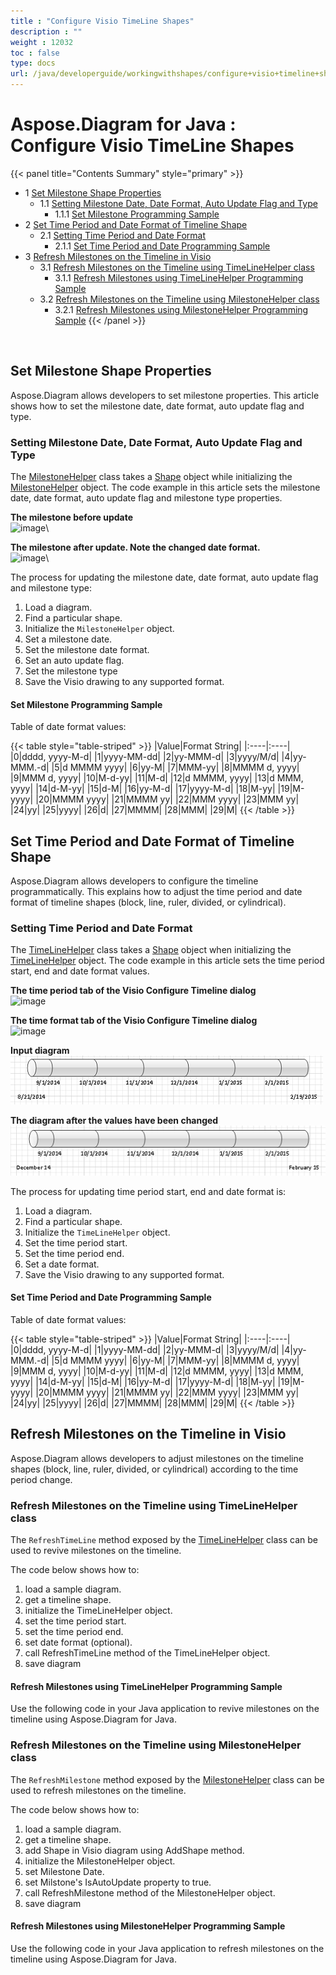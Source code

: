 ```yaml
---
title : "Configure Visio TimeLine Shapes" 
description : "" 
weight : 12032 
toc : false
type: docs
url: /java/developerguide/workingwithshapes/configure+visio+timeline+shapes/
---
```


# Aspose.Diagram for Java : Configure Visio TimeLine Shapes


{{< panel title="Contents Summary" style="primary" >}}
*   1 [Set Milestone Shape Properties](#set-milestone-shape-properties)
    *   1.1 [Setting Milestone Date, Date Format, Auto Update Flag and Type](#setting-milestone-date,-date-format,-auto-update-flag-and-type)
        *   1.1.1 [Set Milestone Programming Sample](#set-milestone-programming-sample)
*   2 [Set Time Period and Date Format of Timeline Shape](#set-time-period-and-date-format-of-timeline-shape)
    *   2.1 [Setting Time Period and Date Format](#setting-time-period-and-date-format)
        *   2.1.1 [Set Time Period and Date Programming Sample](#set-time-period-and-date-programming-sample)
*   3 [Refresh Milestones on the Timeline in Visio](#refresh-milestones-on-the-timeline-in-visio)
    *   3.1 [Refresh Milestones on the Timeline using TimeLineHelper class](#refresh-milestones-on-the-timeline-using-timelinehelper-class)
        *   3.1.1 [Refresh Milestones using TimeLineHelper Programming Sample](#refresh-milestones-using-timelinehelper-programming-sample)
    *   3.2 [Refresh Milestones on the Timeline using MilestoneHelper class](#refresh-milestones-on-the-timeline-using-milestonehelper-class)
        *   3.2.1 [Refresh Milestones using MilestoneHelper Programming Sample](#refresh-milestones-using-milestonehelper-programming-sample)
{{< /panel >}}
 

 

## Set Milestone Shape Properties

Aspose.Diagram allows developers to set milestone properties. This article shows how to set the milestone date, date format, auto update flag and type.

### Setting Milestone Date, Date Format, Auto Update Flag and Type

The [MilestoneHelper](http://www.aspose.com/api/java/diagram/com.aspose.diagram/classes/milestonehelper) class takes a [Shape](http://www.aspose.com/api/java/diagram/com.aspose.diagram/classes/Shape) object while initializing the [MilestoneHelper](http://www.aspose.com/api/java/diagram/com.aspose.diagram/classes/milestonehelper) object. The code example in this article sets the milestone date, date format, auto update flag and milestone type properties.

**The milestone before update**  
![image](http://i.imgur.com/XulWyBC.png)\\

**The milestone after update. Note the changed date format.**  
![image](http://i.imgur.com/cMJQNch.png)\\

The process for updating the milestone date, date format, auto update flag and milestone type:

1.  Load a diagram.
2.  Find a particular shape.
3.  Initialize the `MilestoneHelper` object.
4.  Set a milestone date.
5.  Set the milestone date format.
6.  Set an auto update flag.
7.  Set the milestone type
8.  Save the Visio drawing to any supported format.

#### Set Milestone Programming Sample

  
Table of date format values:

{{< table style="table-striped" >}}
|Value|Format String|
|:----|:----|
|0|dddd, yyyy-M-d|
|1|yyyy-MM-dd|
|2|yy-MMM-d|
|3|yyyy/M/d|
|4|yy-MMM.-d|
|5|d MMMM yyyy|
|6|yy-M|
|7|MMM-yy|
|8|MMMM d, yyyy|
|9|MMM d, yyyy|
|10|M-d-yy|
|11|M-d|
|12|d MMMM, yyyy|
|13|d MMM, yyyy|
|14|d-M-yy|
|15|d-M|
|16|yy-M-d|
|17|yyyy-M-d|
|18|M-yy|
|19|M-yyyy|
|20|MMMM yyyy|
|21|MMMM yy|
|22|MMM yyyy|
|23|MMM yy|
|24|yy|
|25|yyyy|
|26|d|
|27|MMMM|
|28|MMM|
|29|M|
{{< /table >}}

## Set Time Period and Date Format of Timeline Shape

Aspose.Diagram allows developers to configure the timeline programmatically. This explains how to adjust the time period and date format of timeline shapes (block, line, ruler, divided, or cylindrical).

### Setting Time Period and Date Format

The [TimeLineHelper](http://www.aspose.com/api/java/diagram/com.aspose.diagram/classes/timelinehelper) class takes a [Shape](http://www.aspose.com/api/java/diagram/com.aspose.diagram/classes/Shape) object when initializing the [TimeLineHelper](http://www.aspose.com/api/java/diagram/com.aspose.diagram/classes/timelinehelper) object. The code example in this article sets the time period start, end and date format values.

**The time period tab of the Visio Configure Timeline dialog**  
![image](http://i.imgur.com/nHth3W8.png)

**The time format tab of the Visio Configure Timeline dialog**  
![image](http://i.imgur.com/TxFKc1K.png)

**Input diagram**  
![image](18808940.png)

**The diagram after the values have been changed**  
![image](18808941.png)

The process for updating time period start, end and date format is:

1.  Load a diagram.
2.  Find a particular shape.
3.  Initialize the `TimeLineHelper` object.
4.  Set the time period start.
5.  Set the time period end.
6.  Set a date format.
7.  Save the Visio drawing to any supported format.

#### Set Time Period and Date Programming Sample

  
Table of date format values:

{{< table style="table-striped" >}}
|Value|Format String|
|:----|:----|
|0|dddd, yyyy-M-d|
|1|yyyy-MM-dd|
|2|yy-MMM-d|
|3|yyyy/M/d|
|4|yy-MMM.-d|
|5|d MMMM yyyy|
|6|yy-M|
|7|MMM-yy|
|8|MMMM d, yyyy|
|9|MMM d, yyyy|
|10|M-d-yy|
|11|M-d|
|12|d MMMM, yyyy|
|13|d MMM, yyyy|
|14|d-M-yy|
|15|d-M|
|16|yy-M-d|
|17|yyyy-M-d|
|18|M-yy|
|19|M-yyyy|
|20|MMMM yyyy|
|21|MMMM yy|
|22|MMM yyyy|
|23|MMM yy|
|24|yy|
|25|yyyy|
|26|d|
|27|MMMM|
|28|MMM|
|29|M|
{{< /table >}}

## Refresh Milestones on the Timeline in Visio

Aspose.Diagram allows developers to adjust milestones on the timeline shapes (block, line, ruler, divided, or cylindrical) according to the time period change.

### Refresh Milestones on the Timeline using TimeLineHelper class

The `RefreshTimeLine` method exposed by the [TimeLineHelper](http://www.aspose.com/api/java/diagram/com.aspose.diagram/classes/timelinehelper) class can be used to revive milestones on the timeline.

The code below shows how to:

1.  load a sample diagram.
2.  get a timeline shape.
3.  initialize the TimeLineHelper object.
4.  set the time period start.
5.  set the time period end.
6.  set date format (optional).
7.  call RefreshTimeLine method of the TimeLineHelper object.
8.  save diagram

#### Refresh Milestones using TimeLineHelper Programming Sample

Use the following code in your Java application to revive milestones on the timeline using Aspose.Diagram for Java.

### Refresh Milestones on the Timeline using MilestoneHelper class

The `RefreshMilestone` method exposed by the [MilestoneHelper](http://www.aspose.com/api/java/diagram/com.aspose.diagram/classes/milestonehelper) class can be used to refresh milestones on the timeline.

The code below shows how to:

1.  load a sample diagram.
2.  get a timeline shape.
3.  add Shape in Visio diagram using AddShape method.
4.  initialize the MilestoneHelper object.
5.  set Milestone Date.
6.  set Milstone's IsAutoUpdate property to true.
7.  call RefreshMilestone method of the MilestoneHelper object.
8.  save diagram

#### Refresh Milestones using MilestoneHelper Programming Sample

Use the following code in your Java application to refresh milestones on the timeline using Aspose.Diagram for Java.

